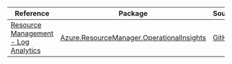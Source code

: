 | Reference | Package | Source |
|---|---|---|
|[Resource Management - Log Analytics](resourcemanager.operationalinsights-readme.md)|[Azure.ResourceManager.OperationalInsights](https://www.nuget.org/packages/Azure.ResourceManager.OperationalInsights)|[GitHub](https://github.com/Azure/azure-sdk-for-net/blob/main/sdk/operationalinsights/Azure.ResourceManager.OperationalInsights)|
